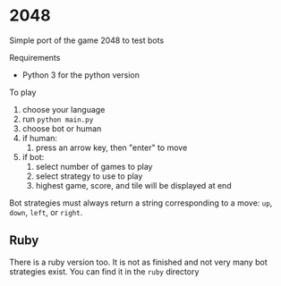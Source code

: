 # 2048
Simple port of the game 2048 to test bots

Requirements
* Python 3 for the python version

To play
1. choose your language
2. run `python main.py`
3. choose bot or human
4. if human:
    1. press an arrow key, then "enter" to move
5. if bot:
    1. select number of games to play
    2. select strategy to use to play
    3. highest game, score, and tile will be displayed at end

Bot strategies must always return a string corresponding to a move: `up`, `down`, `left`, or `right`.

## Ruby

There is a ruby version too. It is not as finished and not very many bot strategies exist. You can find it in the `ruby` directory
